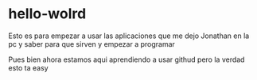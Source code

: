 # hello-wolrd
Esto es para empezar a usar las aplicaciones que me dejo Jonathan en la pc y saber para que sirven y empezar a programar 
 
 Pues bien ahora estamos aqui  aprendiendo a usar githud pero la verdad esto ta easy 
